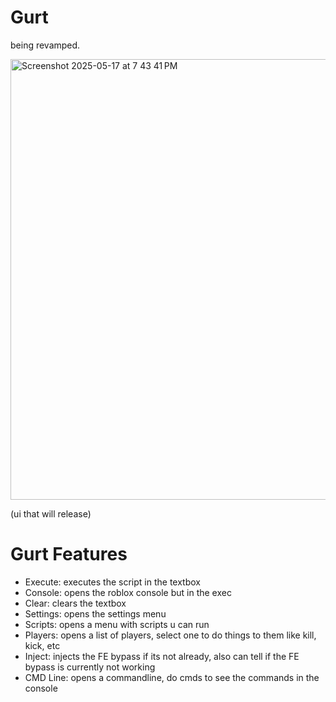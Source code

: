 # Gurt
being revamped.

<img width="705" alt="Screenshot 2025-05-17 at 7 43 41 PM" src="https://github.com/user-attachments/assets/72bb907f-5326-44a4-88d6-2ab5ef45127b" />

(ui that will release)


# Gurt Features
- Execute: executes the script in the textbox
- Console: opens the roblox console but in the exec
- Clear: clears the textbox
- Settings: opens the settings menu
- Scripts: opens a menu with scripts u can run
- Players: opens a list of players, select one to do things to them like kill, kick, etc
- Inject: injects the FE bypass if its not already, also can tell if the FE bypass is currently not working
- CMD Line: opens a commandline, do cmds to see the commands in the console
